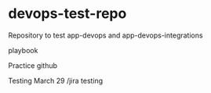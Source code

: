 # devops-test-repo

Repository to test app-devops and app-devops-integrations

playbook

Practice github 

Testing
March 29
/jira testing

